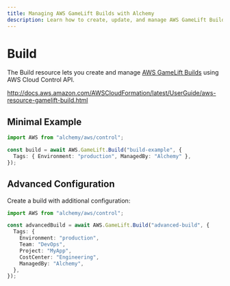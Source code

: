 ```yaml
---
title: Managing AWS GameLift Builds with Alchemy
description: Learn how to create, update, and manage AWS GameLift Builds using Alchemy Cloud Control.
---
```


# Build

The Build resource lets you create and manage [AWS GameLift Builds](https://docs.aws.amazon.com/gamelift/latest/userguide/) using AWS Cloud Control API.

http://docs.aws.amazon.com/AWSCloudFormation/latest/UserGuide/aws-resource-gamelift-build.html

## Minimal Example

```ts
import AWS from "alchemy/aws/control";

const build = await AWS.GameLift.Build("build-example", {
  Tags: { Environment: "production", ManagedBy: "Alchemy" },
});
```

## Advanced Configuration

Create a build with additional configuration:

```ts
import AWS from "alchemy/aws/control";

const advancedBuild = await AWS.GameLift.Build("advanced-build", {
  Tags: {
    Environment: "production",
    Team: "DevOps",
    Project: "MyApp",
    CostCenter: "Engineering",
    ManagedBy: "Alchemy",
  },
});
```

